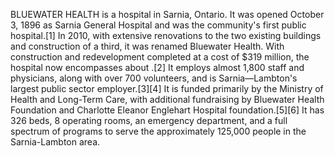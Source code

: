 BLUEWATER HEALTH is a hospital in Sarnia, Ontario. It was opened October 3, 1896 as Sarnia General Hospital and was the community's first public hospital.[1] In 2010, with extensive renovations to the two existing buildings and construction of a third, it was renamed Bluewater Health. With construction and redevelopment completed at a cost of $319 million, the hospital now encompasses about .[2] It employs almost 1,800 staff and physicians, along with over 700 volunteers, and is Sarnia—Lambton's largest public sector employer.[3][4] It is funded primarily by the Ministry of Health and Long-Term Care, with additional fundraising by Bluewater Health Foundation and Charlotte Eleanor Englehart Hospital foundation.[5][6] It has 326 beds, 8 operating rooms, an emergency department, and a full spectrum of programs to serve the approximately 125,000 people in the Sarnia-Lambton area.
